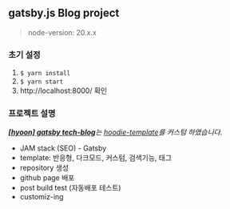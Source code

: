 ## gatsby.js Blog project

> node-version: 20.x.x

### 초기 설정

1. `$ yarn install`
2. `$ yarn start`
3. http://localhost:8000/ 확인

### 프로젝트 설명

_<b>[[hyoon] gatsby tech-blog](https://bbahna.netlify.app)</b>는 [hoodie-template](https://github.com/devHudi/gatsby-starter-hoodie)를 커스텀 하였습니다._

- JAM stack (SEO) - Gatsby
- template: 반응형, 다크모드, 커스텀, 검색기능, 태그
- repository 생성
- github page 배포
- post build test (자동배포 테스트)
- customiz-ing
